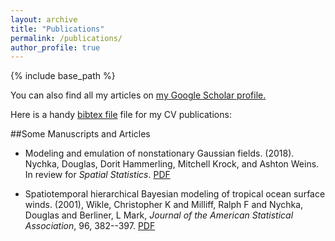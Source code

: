 ```yaml
---
layout: archive
title: "Publications"
permalink: /publications/
author_profile: true
---
```


{% include base_path %}

  You can also find all my articles on <u><a href="{{author.googlescholar}}">my Google Scholar profile</a>.</u>

Here is a handy [bibtex file](https://dnychka.github.io/files/NychkaCV.bib)  file for my CV publications: 
 

##Some Manuscripts and Articles

* Modeling and emulation of nonstationary Gaussian fields. (2018). Nychka, Douglas, Dorit Hammerling, Mitchell Krock, and Ashton Weins. In review for *Spatial Statistics*. [PDF](https://dnychka.github.io/files/nychka2018BRACE.pdf)

* Spatiotemporal hierarchical Bayesian modeling of tropical ocean surface winds. (2001), Wikle, Christopher K and Milliff, Ralph F and Nychka, Douglas and Berliner, L Mark, *Journal of the American Statistical Association*, 96,
   382--397.  [PDF](https://dnychka.github.io/files/wikle2001spatiotemporal.pdf)
